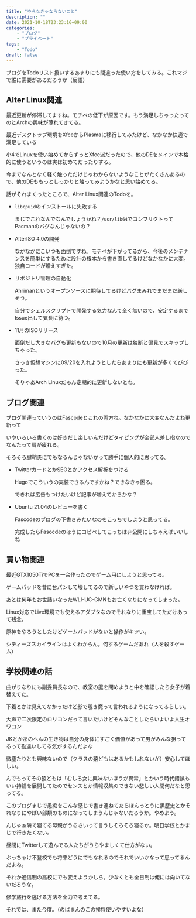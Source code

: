 ```yaml
---
title: "やらなきゃならないこと"
description: ""
date: 2021-10-18T23:23:16+09:00
categories:
    - "ブログ"
    - "プライベート"
tags:
    - "Todo"
draft: false
---
```


ブログをTodoリスト扱いするあまりにも間違った使い方をしてみる。これマジで誰に需要があるだろうか（反語）

## Alter Linux関連

最近更新が停滞してますね。モチベの低下が原因です。もう満足しちゃったってのとArchの興味が薄れてきてる。

最近デスクトップ環境をXfceからPlasmaに移行してみたけど、なかなか快適で満足している

小4でLinuxを使い始めてからずっとXfce派だったので、他のDEをメインで本格的に使うというのは実は初めてだったりする。

今までなんとなく軽く触っただけじゃわからないようなことがたくさんあるので、他のDEももっとしっかりと触ってみようかなと思い始めてる。

話がそれまくったところで、Alter Linux関連のTodoを。

-   `libcpuid`のインストールに失敗する

    まじでこれなんでなんでしょうかね？`/usr/lib64`でコンフリクトってPacmanのバグなんじゃないの？

-   AlterISO 4.0の開発

    なかなかにこいつも面倒ですね。モチベが下がってるから、今後のメンテナンスを簡単にするために設計の根本から書き直してるけどなかなかに大変。独自コードが増えすぎた。

-   リポジトリ管理の自動化

    Ahrimanというオープンソースに期待してるけどバグまみれでまだまだ厳しそう。

    自分でシェルスクリプトで開発する気力なんて全く無いので、安定するまでIssue出して気長に待つ。

-   11月のISOリリース

    面倒だし大きなバグも更新もないので10月の更新は独断と偏見でスキップしちゃった。

    さっき仮想マシンに09/20を入れようとしたらあまりにも更新が多くてびびった。

    そりゃあArch Linuxだもん定期的に更新しないとね。

## ブログ関連

ブログ関連っていうのはFascodeとこれの両方ね。なかなかに大変なんだよね更新って

いやいろいろ書くのは好きだし楽しいんだけどタイピングが全部人差し指なのでなんたって肩が疲れる。

そろそろ腱鞘炎にでもなるんじゃないかって勝手に個人的に思ってる。

-   TwitterカードとかSEOとかアクセス解析をつける

    Hugoでこういうの実装できるんですかね？できなきゃ困る。

    できれば広告もつけたいけど記事が増えてからかな？

-   Ubuntu 21.04のレビューを書く

    Fascodeのブログの下書きみたいなのをこっちでしようと思ってる。

    完成したらFasocdeのほうにコピペしてこっちは非公開にしちゃえばいいしね

## 買い物関連

最近GTX1050TiでPCを一台作ったのでゲーム用にしようと思ってる。

ゲームパッドを昔に台パンして壊してるので新しいやつを買わなければ。

あとは何年もお世話いなったWLI-UC-GMNもお亡くなりになってしまった。

Linux対応でLive環境でも使えるアダプタなのでそれなりに重宝してただけあって残念。

原神をやろうとしたけどゲームパッドがないと操作がキツい。

シティーズスカイラインはよくわからん。何するゲームだあれ（人を殺すゲーム）

## 学校関連の話

曲がりなりにも副委員長なので、教室の鍵を閉めようと中を確認したら女子が着替えてた。

下着とかは見えてなかったけど影で覗き魔って言われるようになってるらしい。

大声で二次限定のロリコンだって言いたいけどそんなことしたらいよいよ人生オワコン

JKとかあのへんの生き物は自分の身体にすごく価値があって男がみんな狙ってるって勘違いしてる気がするんだよな

微塵たりとも興味ないので（クラスの猿どもはあるかもしれないが）安心してほしい。

んでもってその猿どもは「むしろ女に興味ないほうが異常」とかいう時代錯誤もいい持論を展開してたのでセンスとか情報収集のできない悲しい人間何だなと思ってる。

このブログまじで愚痴をこんな感じで書き連ねてたらほんっとうに黒歴史とかそれなりにやばい部類のものになってしまうんじゃないだろうか。やめよう。

んじゃぁ隣で寝てる母親がうるさいって言うしそろそろ寝るか。明日学校とかまじで行きたくない。

昼間にTwitterして遊んでる人たちがうらやましくて仕方がない。

ぶっちゃけ不登校でも将来どうにでもなれるのでそれでいいかなって思ってるんだよね。

それか通信制の高校にでも変えようかしら。少なくとも全日制は俺には向いてないだろうな。

修学旅行を逃げる方法を全力で考えてる。

それでは、また今度。（のばまんのこの挨拶使いやすいよな）
